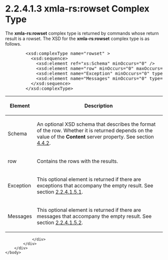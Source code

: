 <html dir="LTR" xmlns:mshelp="http://msdn.microsoft.com/mshelp" xmlns:ddue="http://ddue.schemas.microsoft.com/authoring/2003/5" xmlns:xlink="http://www.w3.org/1999/xlink" xmlns:tool="http://www.microsoft.com/tooltip">
    <head>
        <meta http-equiv="Content-Type" content="text/html; CHARSET=utf-8"></meta>
        <meta name="save" content="history"></meta>
        <title>2.2.4.1.3 xmla-rs:rowset Complex Type</title>
        <xml>
            <mshelp:toctitle title="2.2.4.1.3 xmla-rs:rowset Complex Type"></mshelp:toctitle>
            <mshelp:rltitle title="[MS-SSAS]: xmla-rs:rowset Complex Type"></mshelp:rltitle>
            <mshelp:keyword index="A" term="860014a9-5c85-4f38-bd6b-3c5c1d4403a1"></mshelp:keyword>
            <mshelp:attr name="DCSext.ContentType" value="open specification"></mshelp:attr>
            <mshelp:attr name="AssetID" value="860014a9-5c85-4f38-bd6b-3c5c1d4403a1"></mshelp:attr>
            <mshelp:attr name="TopicType" value="kbRef"></mshelp:attr>
            <mshelp:attr name="DCSext.Title" value="[MS-SSAS]: xmla-rs:rowset Complex Type" />
        </xml>
    </head>
    <body>
        <div id="header">
            <h1 class="heading">2.2.4.1.3 xmla-rs:rowset Complex Type</h1>
        </div>
        <div id="mainSection">
            <div id="mainBody">
                <div id="allHistory" class="saveHistory"></div>
                <div id="sectionSection0" class="section" name="collapseableSection">
                    

<p>The <b>xmla-rs:rowset</b> complex type is returned by commands
whose return result is a rowset. The XSD for the <b>xmla-rs:rowset</b> complex
type is as follows.</p>

<dl>
<dd>
<div><pre>   &lt;xsd:complexType name=&quot;rowset&quot; &gt;
     &lt;xsd:sequence&gt;
       &lt;xsd:element ref=&quot;xs:Schema&quot; minOccurs=&quot;0&quot; /&gt;
       &lt;xsd:element name=&quot;row&quot; minOccurs=&quot;0&quot; maxOccurs=&quot;unbounded&quot; type=&quot;row&quot; /&gt;
       &lt;xsd:element name=&quot;Exception&quot; minOccurs=&quot;0&quot; type=&quot;Exception&quot; /&gt;
       &lt;xsd:element name=&quot;Messages&quot; minOccurs=&quot;0&quot; type=&quot;Messages&quot; /&gt;
     &lt;/xsd:sequence&gt;
   &lt;/xsd:complexType&gt;
</pre></div>
</dd></dl>

<table>
 <thead>
  <tr>
   <th>
   <p>Element</p>
   </th>
   <th>
   <p>Description</p>
   </th>
  </tr>
 </thead>
 <tr>
  <td>
  <p>Schema</p>
  </td>
  <td>
  <p>An optional XSD schema that describes the format of
  the row. Whether it is returned depends on the value of the <b>Content</b>
  server property. See section <a href="8cac5d1a-aeaa-4bd0-9279-c06f7f70f0b5.htm">4.4.2</a>.</p>
  </td>
 </tr>
 <tr>
  <td>
  <p>row</p>
  </td>
  <td>
  <p>Contains the rows with the results.</p>
  </td>
 </tr>
 <tr>
  <td>
  <p>Exception</p>
  </td>
  <td>
  <p>This optional element is returned if there are
  exceptions that accompany the empty result. See section <a href="9c674538-a8c5-4553-94a0-1db68d8ab6a9.htm">2.2.4.1.5.1</a>.</p>
  </td>
 </tr>
 <tr>
  <td>
  <p>Messages</p>
  </td>
  <td>
  <p>This optional element is returned if there are
  messages that accompany the empty result. See section <a href="34610612-11db-46e3-ad94-ef245a927fd7.htm">2.2.4.1.5.2</a>.</p>
  </td>
 </tr>
</table>

<p> </p>


                </div>
            </div>
        </div>
    </body>
</html>